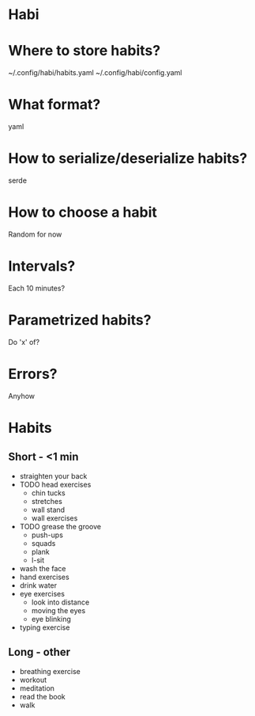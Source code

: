 # Habi

# Where to store habits?

~/.config/habi/habits.yaml
~/.config/habi/config.yaml

# What format?

yaml

# How to serialize/deserialize habits?

serde

# How to choose a habit

Random for now

# Intervals?

Each 10 minutes?

# Parametrized habits?

Do 'x' of?

# Errors?

Anyhow

# Habits
## Short - <1 min
- straighten your back
- TODO head exercises
	- chin tucks
	- stretches
	- wall stand
	- wall exercises
- TODO grease the groove
	- push-ups
	- squads
	- plank
	- l-sit
- wash the face
- hand exercises
- drink water
- eye exercises
	- look into distance
	- moving the eyes
	- eye blinking
- typing exercise
## Long - other
- breathing exercise
- workout
- meditation
- read the book
- walk
